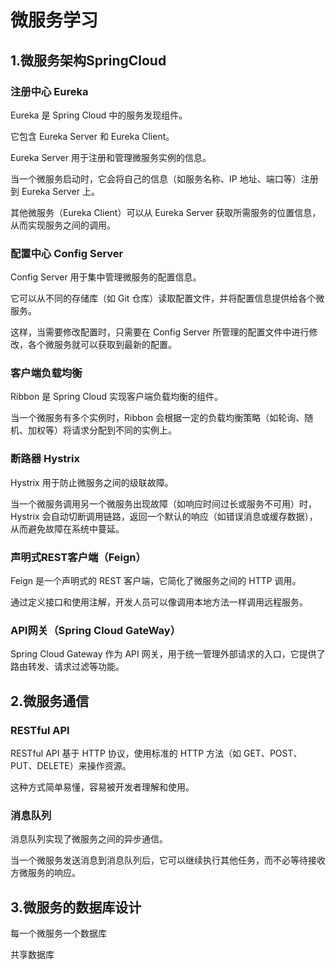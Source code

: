 # 微服务学习

## 1.微服务架构SpringCloud

### 注册中心 Eureka

Eureka 是 Spring Cloud 中的服务发现组件。

它包含 Eureka Server 和 Eureka Client。

Eureka Server 用于注册和管理微服务实例的信息。

当一个微服务启动时，它会将自己的信息（如服务名称、IP 地址、端口等）注册到 Eureka Server 上。

其他微服务（Eureka Client）可以从 Eureka Server 获取所需服务的位置信息，从而实现服务之间的调用。

### 配置中心 Config Server

Config Server 用于集中管理微服务的配置信息。

它可以从不同的存储库（如 Git 仓库）读取配置文件，并将配置信息提供给各个微服务。

这样，当需要修改配置时，只需要在 Config Server 所管理的配置文件中进行修改，各个微服务就可以获取到最新的配置。

### 客户端负载均衡

Ribbon 是 Spring Cloud 实现客户端负载均衡的组件。

当一个微服务有多个实例时，Ribbon 会根据一定的负载均衡策略（如轮询、随机、加权等）将请求分配到不同的实例上。

### 断路器 Hystrix

Hystrix 用于防止微服务之间的级联故障。

当一个微服务调用另一个微服务出现故障（如响应时间过长或服务不可用）时，Hystrix 会自动切断调用链路，返回一个默认的响应（如错误消息或缓存数据），从而避免故障在系统中蔓延。

### 声明式REST客户端（Feign）

Feign 是一个声明式的 REST 客户端，它简化了微服务之间的 HTTP 调用。

通过定义接口和使用注解，开发人员可以像调用本地方法一样调用远程服务。

### API网关（Spring Cloud GateWay）

Spring Cloud Gateway 作为 API 网关，用于统一管理外部请求的入口，它提供了路由转发、请求过滤等功能。

## 2.微服务通信

### RESTful API 

RESTful API 基于 HTTP 协议，使用标准的 HTTP 方法（如 GET、POST、PUT、DELETE）来操作资源。

这种方式简单易懂，容易被开发者理解和使用。

### 消息队列

消息队列实现了微服务之间的异步通信。

当一个微服务发送消息到消息队列后，它可以继续执行其他任务，而不必等待接收方微服务的响应。

## 3.微服务的数据库设计

每一个微服务一个数据库

共享数据库

